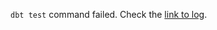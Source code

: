 `dbt test` command failed.
Check the [link to log]({{.GITHUB_SERVER_URL}}/{{.GITHUB_REPOSITORY}}/actions/runs/{{.GITHUB_RUN_ID}}).